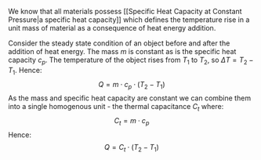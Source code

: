 We know that all materials possess [[Specific Heat Capacity at Constant Pressure|a specific heat capacity]] which defines the temperature rise in a unit mass of material as a consequence of heat energy addition.

Consider the steady state condition of an object before and after the addition of heat energy. The mass $m$ is constant as is the specific heat capacity $c_{p}$. The temperature of the object rises from $T_{1}$ to $T_{2}$, so $\Delta T=T_{2}-T_{1}$. Hence:
$$Q=m\cdot c_{p}\cdot(T_{2}-T_{1})$$
As the mass and specific heat capacity are constant we can combine them into a single homogenous unit - the thermal capacitance $C_{t}$ where:
$$C_{t}=m\cdot c_{p}$$
Hence:
$$Q=C_{t}\cdot (T_{2}-T_{1})$$
